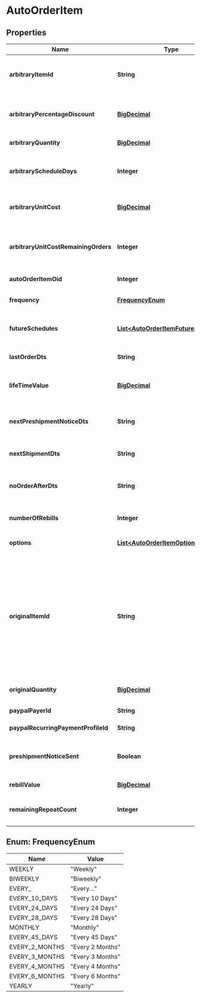 
# AutoOrderItem

## Properties
Name | Type | Description | Notes
------------ | ------------- | ------------- | -------------
**arbitraryItemId** | **String** | Arbitrary item id that should be rebilled instead of the normal schedule |  [optional]
**arbitraryPercentageDiscount** | [**BigDecimal**](BigDecimal.md) | An arbitrary percentage discount to provide on future rebills |  [optional]
**arbitraryQuantity** | [**BigDecimal**](BigDecimal.md) | Arbitrary quantity to rebill |  [optional]
**arbitraryScheduleDays** | **Integer** | The number of days to rebill if the frequency is set to an arbitrary number of days |  [optional]
**arbitraryUnitCost** | [**BigDecimal**](BigDecimal.md) | Arbitrary unit cost that rebills of this item should occur at |  [optional]
**arbitraryUnitCostRemainingOrders** | **Integer** | The number of rebills to give the arbitrary unit cost on before reverting to normal pricing. |  [optional]
**autoOrderItemOid** | **Integer** | Primary key of AutoOrderItem |  [optional]
**frequency** | [**FrequencyEnum**](#FrequencyEnum) | Frequency of the rebill if not a fixed schedule |  [optional]
**futureSchedules** | [**List&lt;AutoOrderItemFutureSchedule&gt;**](AutoOrderItemFutureSchedule.md) | The future rebill schedule for this item up to the next ten rebills |  [optional]
**lastOrderDts** | **String** | Date/time of the last order of this item |  [optional]
**lifeTimeValue** | [**BigDecimal**](BigDecimal.md) | The life time value of this item including the original purchase |  [optional]
**nextPreshipmentNoticeDts** | **String** | The date/time of when the next pre-shipment notice should be sent |  [optional]
**nextShipmentDts** | **String** | Date/time that this item is scheduled to rebill |  [optional]
**noOrderAfterDts** | **String** | Date/time after which no additional rebills of this item should occur |  [optional]
**numberOfRebills** | **Integer** | The number of times this item has rebilled |  [optional]
**options** | [**List&lt;AutoOrderItemOption&gt;**](AutoOrderItemOption.md) | Options associated with this item |  [optional]
**originalItemId** | **String** | The original item id purchased.  This item controls scheduling.  If you wish to modify a schedule, for example, from monthly to yearly, change this item from your monthly item to your yearly item, and then change the next_shipment_dts to your desired date. |  [optional]
**originalQuantity** | [**BigDecimal**](BigDecimal.md) | The original quantity purchased |  [optional]
**paypalPayerId** | **String** | The PayPal Payer ID tied to this item |  [optional]
**paypalRecurringPaymentProfileId** | **String** | The PayPal Profile ID tied to this item |  [optional]
**preshipmentNoticeSent** | **Boolean** | True if the preshipment notice associated with the next rebill has been sent |  [optional]
**rebillValue** | [**BigDecimal**](BigDecimal.md) | The value of the rebills of this item |  [optional]
**remainingRepeatCount** | **Integer** | The number of rebills remaining before this item is complete |  [optional]


<a name="FrequencyEnum"></a>
## Enum: FrequencyEnum
Name | Value
---- | -----
WEEKLY | &quot;Weekly&quot;
BIWEEKLY | &quot;Biweekly&quot;
EVERY_ | &quot;Every...&quot;
EVERY_10_DAYS | &quot;Every 10 Days&quot;
EVERY_24_DAYS | &quot;Every 24 Days&quot;
EVERY_28_DAYS | &quot;Every 28 Days&quot;
MONTHLY | &quot;Monthly&quot;
EVERY_45_DAYS | &quot;Every 45 Days&quot;
EVERY_2_MONTHS | &quot;Every 2 Months&quot;
EVERY_3_MONTHS | &quot;Every 3 Months&quot;
EVERY_4_MONTHS | &quot;Every 4 Months&quot;
EVERY_6_MONTHS | &quot;Every 6 Months&quot;
YEARLY | &quot;Yearly&quot;



